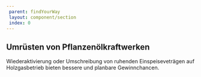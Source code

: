 ```yaml
---
 parent: findYourWay
 layout: component/section
 index: 0
---
```


## Umrüsten von Pflanzenölkraftwerken 
Wiederaktivierung oder Umschreibung von ruhenden Einspeiseveträgen  auf Holzgasbetrieb bieten bessere und planbare Gewinnchancen.   